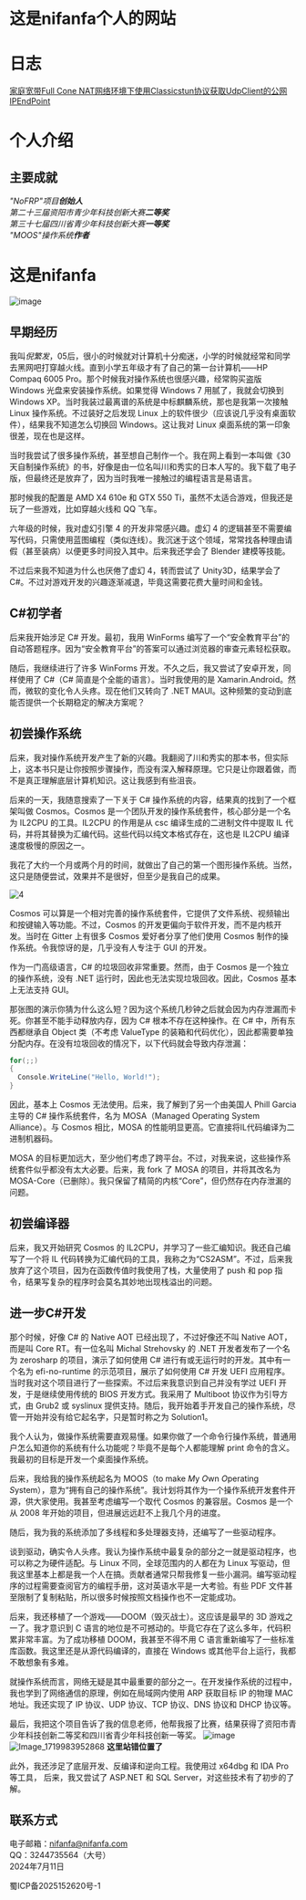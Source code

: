 # 这是nifanfa个人的网站
## 

# 日志
[家庭宽带Full Cone NAT网络环境下使用Classicstun协议获取UdpClient的公网IPEndPoint](stun/)  
  
# 个人介绍  
## 主要成就
*"NoFRP"项目**创始人***   
*第二十三届资阳市青少年科技创新大赛**二等奖***  
*第三十七届四川省青少年科技创新大赛**一等奖***  
*"MOOS"操作系统**作者***  

# 这是nifanfa
![image](images/IMG_20241230_165039.jpg)  
  
## 早期经历
我叫*倪繁发*，05后，很小的时候就对计算机十分痴迷，小学的时候就经常和同学去黑网吧打穿越火线。直到小学五年级才有了自己的第一台计算机——HP Compaq 6005 Pro。那个时候我对操作系统也很感兴趣，经常购买盗版 Windows 光盘来安装操作系统。如果觉得 Windows 7 用腻了，我就会切换到 Windows XP。当时我装过最离谱的系统是中标麒麟系统，那也是我第一次接触 Linux 操作系统。不过装好之后发现 Linux 上的软件很少（应该说几乎没有桌面软件），结果我不知道怎么切换回 Windows。这让我对 Linux 桌面系统的第一印象很差，现在也是这样。

当时我尝试了很多操作系统，甚至想自己制作一个。我在网上看到一本叫做《30天自制操作系统》的书，好像是由一位名叫川和秀实的日本人写的。我下载了电子版，但最终还是放弃了，因为当时我唯一接触过的编程语言是易语言。

那时候我的配置是 AMD X4 610e 和 GTX 550 Ti，虽然不太适合游戏，但我还是玩了一些游戏，比如穿越火线和 QQ 飞车。

六年级的时候，我对虚幻引擎 4 的开发非常感兴趣。虚幻 4 的逻辑甚至不需要编写代码，只需使用蓝图编程（类似连线）。我沉迷于这个领域，常常找各种理由请假（甚至装病）以便更多时间投入其中。后来我还学会了 Blender 建模等技能。

不过后来我不知道为什么也厌倦了虚幻 4，转而尝试了 Unity3D，结果学会了 C#。不过对游戏开发的兴趣逐渐减退，毕竟这需要花费大量时间和金钱。

## C#初学者
后来我开始涉足 C# 开发。最初，我用 WinForms 编写了一个“安全教育平台”的自动答题程序。因为“安全教育平台”的答案可以通过浏览器的审查元素轻松获取。

随后，我继续进行了许多 WinForms 开发。不久之后，我又尝试了安卓开发，同样使用了 C#（C# 简直是个全能的语言）。当时我使用的是 Xamarin.Android。然而，微软的变化令人头疼。现在他们又转向了 .NET MAUI。这种频繁的变动到底能否提供一个长期稳定的解决方案呢？

## 初尝操作系统
后来，我对操作系统开发产生了新的兴趣。我翻阅了川和秀实的那本书，但实际上，这本书只是让你按照步骤操作，而没有深入解释原理。它只是让你跟着做，而不是真正理解底层计算机知识。这让我感到有些沮丧。

后来的一天，我随意搜索了一下关于 C# 操作系统的内容，结果真的找到了一个框架叫做 Cosmos。Cosmos 是一个团队开发的操作系统套件，核心部分是一个名为 IL2CPU 的工具。IL2CPU 的作用是从 csc 编译生成的二进制文件中提取 IL 代码，并将其替换为汇编代码。这些代码以纯文本格式存在，这也是 IL2CPU 编译速度极慢的原因之一。

我花了大约一个月或两个月的时间，就做出了自己的第一个图形操作系统。当然，这只是随便尝试，效果并不是很好，但至少是我自己的成果。  
  
![4](images/cosmos-gui-sample.gif)
  
Cosmos 可以算是一个相对完善的操作系统套件，它提供了文件系统、视频输出和按键输入等功能。不过，Cosmos 的开发更偏向于软件开发，而不是内核开发。当时在 Gitter 上有很多 Cosmos 爱好者分享了他们使用 Cosmos 制作的操作系统。令我惊讶的是，几乎没有人专注于 GUI 的开发。

作为一门高级语言，C# 的垃圾回收非常重要。然而，由于 Cosmos 是一个独立的操作系统，没有 .NET 运行时，因此也无法实现垃圾回收。因此，Cosmos 基本上无法支持 GUI。

那张图的演示你猜为什么这么短？因为这个系统几秒钟之后就会因为内存泄漏而卡死。你甚至不能手动释放内存，因为 C# 根本不存在这种操作。在 C# 中，所有东西都继承自 Object 类（不考虑 ValueType 的装箱和代码优化），因此都需要单独分配内存。在没有垃圾回收的情况下，以下代码就会导致内存泄漏：

```cs
for(;;)
{
  Console.WriteLine("Hello, World!");
}
```

因此，基本上 Cosmos 无法使用。后来，我了解到了另一个由美国人 Phill Garcia 主导的 C# 操作系统套件，名为 MOSA（Managed Operating System Alliance）。与 Cosmos 相比，MOSA 的性能明显更高。它直接将IL代码编译为二进制机器码。

MOSA 的目标更加远大，至少他们考虑了跨平台。不过，对我来说，这些操作系统套件似乎都没有太大必要。后来，我 fork 了 MOSA 的项目，并将其改名为 MOSA-Core（已删除）。我只保留了精简的内核“Core”，但仍然存在内存泄漏的问题。 

## 初尝编译器
后来，我又开始研究 Cosmos 的 IL2CPU，并学习了一些汇编知识。我还自己编写了一个将 IL 代码转换为汇编代码的工具，我称之为“CS2ASM”。不过，后来我放弃了这个项目，因为在函数传值时我使用了栈，大量使用了 push 和 pop 指令，结果写复杂的程序时会莫名其妙地出现栈溢出的问题。

## 进一步C#开发
那个时候，好像 C# 的 Native AOT 已经出现了，不过好像还不叫 Native AOT，而是叫 Core RT。有一位名叫 Michal Strehovsky 的 .NET 开发者发布了一个名为 zerosharp 的项目，演示了如何使用 C# 进行有或无运行时的开发。其中有一个名为 efi-no-runtime 的示范项目，展示了如何使用 C# 开发 UEFI 应用程序。当时我对这个项目进行了一些探索。不过后来我意识到自己并没有学过 UEFI 开发，于是继续使用传统的 BIOS 开发方式。我采用了 Multiboot 协议作为引导方式，由 Grub2 或 syslinux 提供支持。随后，我开始着手开发自己的操作系统，尽管一开始并没有给它起名字，只是暂时称之为 Solution1。

我个人认为，做操作系统需要直观易懂。如果你做了一个命令行操作系统，普通用户怎么知道你的系统有什么功能呢？毕竟不是每个人都能理解 print 命令的含义。我最初的目标是开发一个桌面操作系统。

后来，我给我的操作系统起名为 MOOS（to make *M*y *O*wn *O*perating *S*ystem），意为“拥有自己的操作系统”。我计划将其作为一个操作系统开发套件开源，供大家使用。我甚至考虑编写一个取代 Cosmos 的兼容层。Cosmos 是一个从 2008 年开始的项目，但进展远远赶不上我几个月的进度。

随后，我为我的系统添加了多线程和多处理器支持，还编写了一些驱动程序。

谈到驱动，确实令人头疼。我认为操作系统中最复杂的部分之一就是驱动程序，也可以称之为硬件适配。与 Linux 不同，全球范围内的人都在为 Linux 写驱动，但我这里基本上都是我一个人在搞。贡献者通常只帮我修复一些小漏洞。编写驱动程序的过程需要查阅官方的编程手册，这对英语水平是一大考验。有些 PDF 文件甚至限制了复制粘贴，所以很多时候按照文档操作也不一定能成功。

后来，我还移植了一个游戏——DOOM（毁灭战士）。这应该是最早的 3D 游戏之一了。我才意识到 C 语言的地位是不可撼动的。毕竟它存在了这么多年，代码积累非常丰富。为了成功移植 DOOM，我甚至不得不用 C 语言重新编写了一些标准库函数。我这里还是从源代码编译的，直接在 Windows 或其他平台上运行，我都不敢想象有多难。

就操作系统而言，网络无疑是其中最重要的部分之一。在开发操作系统的过程中，我也学到了网络通信的原理，例如在局域网内使用 ARP 获取目标 IP 的物理 MAC 地址。我还实现了 IP 协议、UDP 协议、TCP 协议、DNS 协议和 DHCP 协议等。

最后，我把这个项目告诉了我的信息老师，他帮我报了比赛，结果获得了资阳市青少年科技创新二等奖和四川省青少年科技创新一等奖。
![image](images/moos.png)  
![Image_1719983952868](images/stage.jpg)
**这里站错位置了**  
  
此外，我还涉足了底层开发、反编译和逆向工程。我使用过 x64dbg 和 IDA Pro 等工具，
后来，我又尝试了 ASP.NET 和 SQL Server，对这些技术有了初步的了解。

## 联系方式
电子邮箱：nifanfa@nifanfa.com  
QQ：3244735564（大号）  
2024年7月11日  
  
蜀ICP备2025152620号-1
